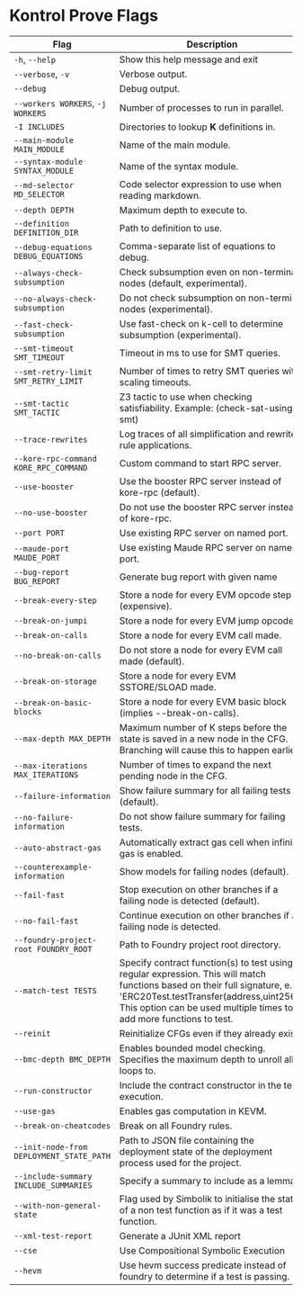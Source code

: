 # Kontrol Prove Flags

| Flag                                     | Description                                                                                                                                                                                                                                      |
| ---------------------------------------- | ------------------------------------------------------------------------------------------------------------------------------------------------------------------------------------------------------------------------------------------------ |
| `-h`, `--help`                           | Show this help message and exit                                                                                                                                                                                                                  |
| `--verbose`, `-v`                        | Verbose output.                                                                                                                                                                                                                                  |
| `--debug`                                | Debug output.                                                                                                                                                                                                                                    |
| `--workers WORKERS`, `-j WORKERS`        | Number of processes to run in parallel.                                                                                                                                                                                                          |
| `-I INCLUDES`                            | Directories to lookup **K** definitions in.                                                                                                                                                                                                      |
| `--main-module MAIN_MODULE`              | Name of the main module.                                                                                                                                                                                                                         |
| `--syntax-module SYNTAX_MODULE`          | Name of the syntax module.                                                                                                                                                                                                                       |
| `--md-selector MD_SELECTOR`              | Code selector expression to use when reading markdown.                                                                                                                                                                                           |
| `--depth DEPTH`                          | Maximum depth to execute to.                                                                                                                                                                                                                     |
| `--definition DEFINITION_DIR`            | Path to definition to use.                                                                                                                                                                                                                       |
| `--debug-equations DEBUG_EQUATIONS`      | Comma-separate list of equations to debug.                                                                                                                                                                                                       |
| `--always-check-subsumption`             | Check subsumption even on non-terminal nodes (default, experimental).                                                                                                                                                                            |
| `--no-always-check-subsumption`          | Do not check subsumption on non-terminal nodes (experimental).                                                                                                                                                                                   |
| `--fast-check-subsumption`               | Use fast-check on k-cell to determine subsumption (experimental).                                                                                                                                                                                |
| `--smt-timeout SMT_TIMEOUT`              | Timeout in ms to use for SMT queries.                                                                                                                                                                                                            |
| `--smt-retry-limit SMT_RETRY_LIMIT`      | Number of times to retry SMT queries with scaling timeouts.                                                                                                                                                                                      |
| `--smt-tactic SMT_TACTIC`                | Z3 tactic to use when checking satisfiability. Example: (check-sat-using smt)                                                                                                                                                                    |
| `--trace-rewrites`                       | Log traces of all simplification and rewrite rule applications.                                                                                                                                                                                  |
| `--kore-rpc-command KORE_RPC_COMMAND`    | Custom command to start RPC server.                                                                                                                                                                                                              |
| `--use-booster`                          | Use the booster RPC server instead of kore-rpc (default).                                                                                                                                                                                        |
| `--no-use-booster`                       | Do not use the booster RPC server instead of kore-rpc.                                                                                                                                                                                           |
| `--port PORT`                            | Use existing RPC server on named port.                                                                                                                                                                                                           |
| `--maude-port MAUDE_PORT`                | Use existing Maude RPC server on named port.                                                                                                                                                                                                     |
| `--bug-report BUG_REPORT`                | Generate bug report with given name                                                                                                                                                                                                              |
| `--break-every-step`                     | Store a node for every EVM opcode step (expensive).                                                                                                                                                                                              |
| `--break-on-jumpi`                       | Store a node for every EVM jump opcode.                                                                                                                                                                                                          |
| `--break-on-calls`                       | Store a node for every EVM call made.                                                                                                                                                                                                            |
| `--no-break-on-calls`                    | Do not store a node for every EVM call made (default).                                                                                                                                                                                           |
| `--break-on-storage`                     | Store a node for every EVM SSTORE/SLOAD made.                                                                                                                                                                                                    |
| `--break-on-basic-blocks`                | Store a node for every EVM basic block (implies --break-on-calls).                                                                                                                                                                               |
| `--max-depth MAX_DEPTH`                  | Maximum number of K steps before the state is saved in a new node in the CFG. Branching will cause this to happen earlier.                                                                                                                       |
| `--max-iterations MAX_ITERATIONS`        | Number of times to expand the next pending node in the CFG.                                                                                                                                                                                      |
| `--failure-information`                  | Show failure summary for all failing tests (default).                                                                                                                                                                                            |
| `--no-failure-information`               | Do not show failure summary for failing tests.                                                                                                                                                                                                   |
| `--auto-abstract-gas`                    | Automatically extract gas cell when infinite gas is enabled.                                                                                                                                                                                     |
| `--counterexample-information`           | Show models for failing nodes (default).                                                                                                                                                                                                         |
| `--fail-fast`                            | Stop execution on other branches if a failing node is detected (default).                                                                                                                                                                        |
| `--no-fail-fast`                         | Continue execution on other branches if a failing node is detected.                                                                                                                                                                              |
| `--foundry-project-root FOUNDRY_ROOT`    | Path to Foundry project root directory.                                                                                                                                                                                                          |
| `--match-test TESTS`                     | Specify contract function(s) to test using a regular expression. This will match functions based on their full signature, e.g., 'ERC20Test.testTransfer(address,uint256)'. This option can be used multiple times to add more functions to test. |
| `--reinit`                               | Reinitialize CFGs even if they already exist.                                                                                                                                                                                                    |
| `--bmc-depth BMC_DEPTH`                  | Enables bounded model checking. Specifies the maximum depth to unroll all loops to.                                                                                                                                                              |
| `--run-constructor`                      | Include the contract constructor in the test execution.                                                                                                                                                                                          |
| `--use-gas`                              | Enables gas computation in KEVM.                                                                                                                                                                                                                 |
| `--break-on-cheatcodes`                  | Break on all Foundry rules.                                                                                                                                                                                                                      |
| `--init-node-from DEPLOYMENT_STATE_PATH` | Path to JSON file containing the deployment state of the deployment process used for the project.                                                                                                                                                |
| `--include-summary INCLUDE_SUMMARIES`    | Specify a summary to include as a lemma.                                                                                                                                                                                                         |
| `--with-non-general-state`               | Flag used by Simbolik to initialise the state of a non test function as if it was a test function.                                                                                                                                               |
| `--xml-test-report`                      | Generate a JUnit XML report                                                                                                                                                                                                                      |
| `--cse`                                  | Use Compositional Symbolic Execution                                                                                                                                                                                                             |
| `--hevm`                                 | Use hevm success predicate instead of foundry to determine if a test is passing.                                                                                                                                                                 |
